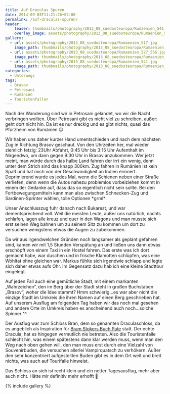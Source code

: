 ```yaml
---
title: Auf Draculas Spuren
date: 2014-09-03T11:21:26+02:00
permalink: /auf-draculas-spuren/
header:
    teaser: thumbnails/photography/2013_08_suedosteuropa/Rumaenien_541.jpg
    overlay_image: assets/photography/2013_08_suedosteuropa/Rumaenien_541.jpg
gallery:
  - url: assets/photography/2013_08_suedosteuropa/Rumaenien_517.jpg
    image_path: thumbnails/photography/2013_08_suedosteuropa/Rumaenien_517.jpg
  - url: assets/photography/2013_08_suedosteuropa/Rumaenien_527_556.jpg
    image_path: thumbnails/photography/2013_08_suedosteuropa/Rumaenien_527_556.jpg
  - url: assets/photography/2013_08_suedosteuropa/Rumaenien_541.jpg
    image_path: thumbnails/photography/2013_08_suedosteuropa/Rumaenien_541.jpg
categories:
  - Unterwegs
tags:
  - Brasov
  - Petrosani
  - Rumänien
  - Touristenfallen
---
```


Nach der Wanderung sind wir in Petrosani gelandet, wo wir die Nacht verbringen wollten. 
Über Petrosani gibt es nicht viel zu schreiben, außer: geht dort nicht hin. Da ist es nur dreckig und es gibt nichts, quasi das Pforzheim von Rumänien 😛

Wir haben uns daher kurzer Hand umentschieden und nach dem nächsten Zug in Richtung Brasov geschaut. 
Von den Uhrzeiten her, mal wieder ziemlich fetzig: 23Uhr Abfahrt, 0:45 Uhr bis 3:15 Uhr Aufenthalt im Nirgendwo, 
um dann gegen 9:30 Uhr in Brasov anzukommen. Wer jetzt meint, man würde durch das halbe Land fahren der irrt ein wenig, 
denn unter dem Strich sind das knapp 300km. Zug fahren in Rumänien ist kein Spaß und hat mich von der Geschwindigkeit an Indien erinnert. 
Deprimierend wurde es jedes Mal, wenn die Schienen neben einer Straße verliefen, 
denn wenn die Autos nahezu problemlos vorbeiziehen kommt in einem der Gedanke auf, dass das so eigentlich nicht sein sollte. 
Bei den Fortbewegungsmitteln kann man also zwischen Schnecken-Zug und Sardinen-Sprinter wählen, tolle Optionen \*grml\*

Unser Anschlusszug fuhr danach nach Bukarest, und war dementsprechend voll. Weil die meisten Leute, außer uns natürlich, 
nachts schlafen, lagen alle kreuz und quer in den Wagons und man musste sich erst seinen Weg bahnen um zu seinem Sitz zu kommen 
um dort zu versuchen wenigstens etwas die Augen zu zubekommen.

Da wir aus irgendwelchen Gründen noch langsamer als geplant gefahren sind, kamen wir mit 1,5 Stunden Verspätung an 
und ließen uns dann etwas erschöpft von einem Taxi in ein Hostel fahren. Das erste was ich dort gemacht habe, 
war duschen und in frische Klamotten schlüpfen, was eine Wohltat ohne gleichen war. Markus fühlte sich irgendwie schlapp 
und legte sich daher etwas aufs Ohr. Im Gegensatz dazu hab ich eine kleine Stadttour eingelegt.

Auf jeden Fall auch eine gemütliche Stadt, mit einem markanten „Wahrzeichen“, den im Berg über der Stadt steht in großen Buchstaben „Brasov“, 
woher die Idee stammt? Hmm schwierig…es war aber nicht die einzige Stadt im Umkreis die ihren Namen auf einen Berg geschrieben hat. 
Auf unserem Ausflug am folgenden Tag haben wir das noch mal gesehen und andere Orte im Umkreis haben es anscheinend auch noch…solche Spinner ^^

Der Ausflug war zum Schloss Bran, dem so genannten Draculaschloss, 
da es angeblich als Inspiration für [Bram Stokers Buch Pate](http://de.wikipedia.org/wiki/Bram_Stoker) statt. 
Der echte Dracula, hat es hingegen vermutlich nie betreten. Also die Touristenfalle schlecht hin, was einem spätestens dann klar werden muss, 
wenn man den Weg nach oben gehen will, den man muss erst durch eine Vielzahl von Souvenirbuden, 
die versuchen allerlei Vampirquatsch zu verhökern. Außer den sehr konzentriert aufgestellten Buden gibt es in dem Ort weit und breit nichts, 
was auch auf Tourifalle hinweist.

Das Schloss an sich ist recht klein und ein netter Tagesausflug, mehr aber auch nicht. Hätte mir definitiv mehr erhofft 🙁

{% include gallery %}